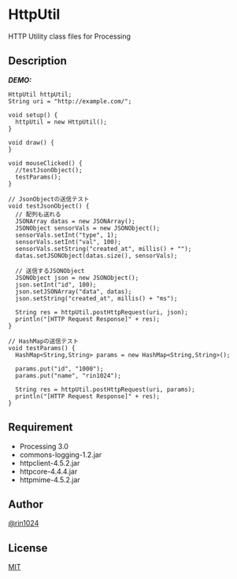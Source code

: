 # HttpUtil

HTTP Utility class files for Processing

## Description

***DEMO:***

    HttpUtil httpUtil;
    String uri = "http://example.com/";

    void setup() {
      httpUtil = new HttpUtil();
    }

    void draw() {
    }

    void mouseClicked() {
      //testJsonObject();
      testParams();
    }

    // JsonObjectの送信テスト
    void testJsonObject() {
      // 配列も送れる
      JSONArray datas = new JSONArray();
      JSONObject sensorVals = new JSONObject();
      sensorVals.setInt("type", 1);
      sensorVals.setInt("val", 100);
      sensorVals.setString("created_at", millis() + "");
      datas.setJSONObject(datas.size(), sensorVals);

      // 送信するJSONObject
      JSONObject json = new JSONObject();
      json.setInt("id", 100);
      json.setJSONArray("data", datas);
      json.setString("created_at", millis() + "ms");

      String res = httpUtil.postHttpRequest(uri, json);
      println("[HTTP Request Response]" + res);
    }

    // HashMapの送信テスト
    void testParams() {
      HashMap<String,String> params = new HashMap<String,String>();

      params.put("id", "1000");
      params.put("name", "rin1024");

      String res = httpUtil.postHttpRequest(uri, params);
      println("[HTTP Request Response]" + res);
    }


## Requirement

- Processing 3.0
- commons-logging-1.2.jar
- httpclient-4.5.2.jar
- httpcore-4.4.4.jar
- httpmime-4.5.2.jar

## Author

[@rin1024](https://twitter.com/rin1024)

## License

[MIT](http://b4b4r07.mit-license.org)
